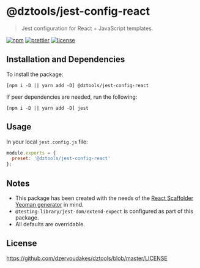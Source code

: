 # @dztools/jest-config-react

> Jest configuration for React + JavaScript templates.

[![npm](https://img.shields.io/npm/v/@dztools/jest-config-react.svg)](https://www.npmjs.com/package/@dztools/jest-config-react)
[![prettier](https://img.shields.io/badge/code_style-prettier-ff69b4.svg)](https://prettier.io/)
[![license](https://img.shields.io/badge/License-MIT-green.svg)](https://opensource.org/licenses/MIT)

## Installation and Dependencies

To install the package:

```
[npm i -D || yarn add -D] @dztools/jest-config-react
```

If peer dependencies are needed, run the following:

```
[npm i -D || yarn add -D] jest
```

## Usage

In your local `jest.config.js` file:

```js
module.exports = {
  preset: '@dztools/jest-config-react'
};
```

## Notes

- This package has been created with the needs of the [React Scaffolder Yeoman generator](https://github.com/dzervoudakes/react-scaffolder) in mind.
- `@testing-library/jest-dom/extend-expect` is configured as part of this package.
- All defaults are overridable.

## License

https://github.com/dzervoudakes/dztools/blob/master/LICENSE
